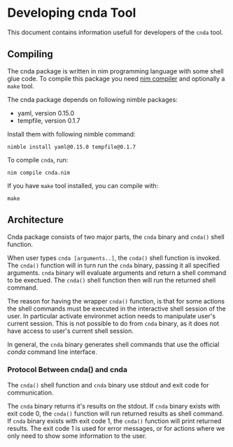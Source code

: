 # Developing cnda Tool

This document contains information usefull for developers of the `cnda` tool.


## Compiling

The cnda package is written in nim programming language with some shell glue code.
To compile this package you need [nim compiler](https://nim-lang.org/install.html) and optionally a `make` tool.

The cnda package depends on following nimble packages:

* yaml, version 0.15.0
* tempfile, version 0.1.7

Install them with following nimble command:

    nimble install yaml@0.15.0 tempfile@0.1.7

To compile `cnda`, run:

    nim compile cnda.nim

If you have `make` tool installed, you can compile with:

    make


## Architecture

Cnda package consists of two major parts, the `cnda` binary and `cnda()` shell function.

When user types `cnda [arguments..]`, the `cnda()` shell function is invoked.
The `cnda()` function will in turn run the `cnda` binary, passing it all specified arguments.
`cnda` binary will evaluate arguments and return a shell command to be exectued.
The `cnda()` shell function then will run the returned shell command.

The reason for having the wrapper `cnda()` function, is that for some actions the shell commands must be executed in the interactive shell session of the user.
In particular activate environmet action needs to manipulate user's current session.
This is not possible to do from `cnda` binary, as it does not have access to user's current shell session.

In general, the `cnda` binary generates shell commands that use the official _conda_ command line interface.


### Protocol Between cnda() and cnda

The `cnda()` shell function and `cnda` binary use stdout and exit code for communication.

The `cnda` binary returns it's results on the stdout.
If `cnda` binary exists with exit code 0, the `cnda()` function will run returned results as shell command.
If `cnda` binary exists with exit code 1, the `cnda()` function will print returned results.
The exit code 1 is used for error messages, or for actions where we only need to show some information to the user.
